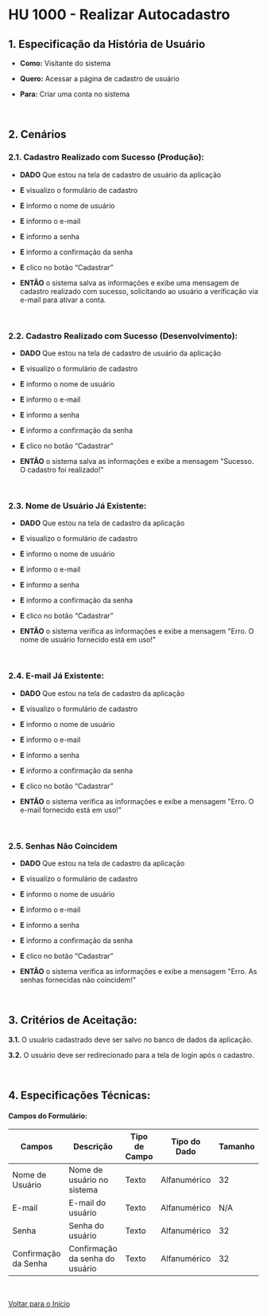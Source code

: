 # HU 1000 - Realizar Autocadastro <a name="inicio"></a>

## 1. Especificação da História de Usuário

- **Como:** Visitante do sistema

- **Quero:** Acessar a página de cadastro de usuário

- **Para:** Criar uma conta no sistema

<br>

## 2. Cenários

### 2.1. Cadastro Realizado com Sucesso (Produção):

- **DADO** Que estou na tela de cadastro de usuário da aplicação

- **E** visualizo o formulário de cadastro

- **E** informo o nome de usuário

- **E** informo o e-mail

- **E** informo a senha

- **E** informo a confirmação da senha

- **E** clico no botão “Cadastrar”

- **ENTÃO** o sistema salva as informações e exibe uma mensagem de cadastro realizado com sucesso, solicitando ao usuário a verificação via e-mail para ativar a conta.

<br>

### 2.2. Cadastro Realizado com Sucesso (Desenvolvimento):

- **DADO** Que estou na tela de cadastro de usuário da aplicação

- **E** visualizo o formulário de cadastro

- **E** informo o nome de usuário

- **E** informo o e-mail

- **E** informo a senha

- **E** informo a confirmação da senha

- **E** clico no botão “Cadastrar”

- **ENTÃO** o sistema salva as informações e exibe a mensagem "Sucesso. O cadastro foi realizado!"

<br>

### 2.3. Nome de Usuário Já Existente:

- **DADO** Que estou na tela de cadastro da aplicação

- **E** visualizo o formulário de cadastro

- **E** informo o nome de usuário

- **E** informo o e-mail

- **E** informo a senha

- **E** informo a confirmação da senha

- **E** clico no botão “Cadastrar”

- **ENTÃO** o sistema verifica as informações e exibe a mensagem "Erro. O nome de usuário fornecido está em uso!"

<br>

### 2.4. E-mail Já Existente:

- **DADO** Que estou na tela de cadastro da aplicação

- **E** visualizo o formulário de cadastro

- **E** informo o nome de usuário

- **E** informo o e-mail

- **E** informo a senha

- **E** informo a confirmação da senha

- **E** clico no botão “Cadastrar”

- **ENTÃO** o sistema verifica as informações e exibe a mensagem "Erro. O e-mail fornecido está em uso!"

<br>

### 2.5. Senhas Não Coincidem

- **DADO** Que estou na tela de cadastro da aplicação

- **E** visualizo o formulário de cadastro

- **E** informo o nome de usuário

- **E** informo o e-mail

- **E** informo a senha

- **E** informo a confirmação da senha

- **E** clico no botão “Cadastrar”

- **ENTÃO** o sistema verifica as informações e exibe a mensagem "Erro. As senhas fornecidas não coincidem!"

<br>

## 3. Critérios de Aceitação:

**3.1.** O usuário cadastrado deve ser salvo no banco de dados da aplicação.

**3.2.** O usuário deve ser redirecionado para a tela de login após o cadastro.

<br>

## 4. Especificações Técnicas:

#### Campos do Formulário:

| Campos               | Descrição                       | Tipo de Campo | Tipo do Dado | Tamanho | Máscara | Editável | Obrigatório | Regras |
| -------------------- | ------------------------------- | ------------- | ------------ | ------- | ------- | -------- | ----------- | ------ |
| Nome de Usuário      | Nome de usuário no sistema      | Texto         | Alfanumérico | 32      | N/A     | S        | S           | N/A    |
| E-mail               | E-mail do usuário               | Texto         | Alfanumérico | N/A     | N/A     | S        | S           | N/A    |
| Senha                | Senha do usuário                | Texto         | Alfanumérico | 32      | N/A     | S        | S           | N/A    |
| Confirmação da Senha | Confirmação da senha do usuário | Texto         | Alfanumérico | 32      | N/A     | S        | S           | N/A    |

<br>

[Voltar para o Início](#inicio)
